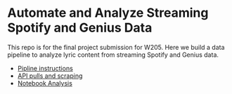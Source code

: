 # Automate and Analyze Streaming Spotify and Genius Data

This repo is for the final project submission for W205. Here we build a data pipeline to analyze lyric content from streaming Spotify and Genius data.

- [Pipline instructions](https://github.com/jqrnesbitt/automate_streaming_spotify_genius/blob/12a3b174380c8fbe7cab9707d2c9f2e2fe69cec0/building_pipeline_code.txt)
- [API pulls and scraping](https://github.com/jqrnesbitt/automate_streaming_spotify_genius/blob/12a3b174380c8fbe7cab9707d2c9f2e2fe69cec0/Spotify_genius_api.py)
- [Notebook Analysis](https://github.com/jqrnesbitt/automate_streaming_spotify_genius/blob/12a3b174380c8fbe7cab9707d2c9f2e2fe69cec0/Top_Song_Lyric_Analysis.ipynb)

